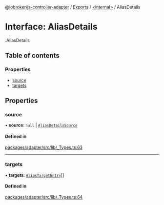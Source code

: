 [@iobroker/js-controller-adapter](../README.md) / [Exports](../modules.md) / [<internal\>](../modules/internal_.md) / AliasDetails

# Interface: AliasDetails

[<internal>](../modules/internal_.md).AliasDetails

## Table of contents

### Properties

- [source](internal_.AliasDetails.md#source)
- [targets](internal_.AliasDetails.md#targets)

## Properties

### source

• **source**: ``null`` \| [`AliasDetailsSource`](internal_.AliasDetailsSource.md)

#### Defined in

[packages/adapter/src/lib/_Types.ts:63](https://github.com/ioBroker/ioBroker.js-controller/blob/c03ca562/packages/adapter/src/lib/_Types.ts#L63)

___

### targets

• **targets**: [`AliasTargetEntry`](internal_.AliasTargetEntry.md)[]

#### Defined in

[packages/adapter/src/lib/_Types.ts:64](https://github.com/ioBroker/ioBroker.js-controller/blob/c03ca562/packages/adapter/src/lib/_Types.ts#L64)
